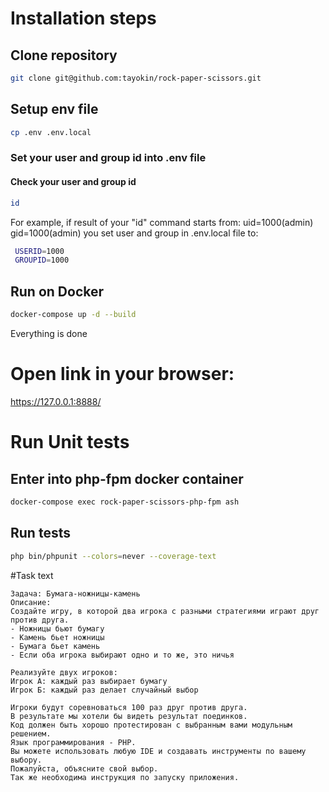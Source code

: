 # Installation steps
## Clone repository
```bash
git clone git@github.com:tayokin/rock-paper-scissors.git
```
## Setup env file
```bash
cp .env .env.local
```
### Set your user and group id into .env file
#### Check your user and group id
```bash
id
```
For example, if result of your "id" command starts from: uid=1000(admin) gid=1000(admin) you set user and group in .env.local file to:
 
```bash
 USERID=1000
 GROUPID=1000
```
## Run on Docker
```bash
docker-compose up -d --build
```
Everything is done

# Open link in your browser:
https://127.0.0.1:8888/

# Run Unit tests
## Enter into php-fpm docker container
```bash
docker-compose exec rock-paper-scissors-php-fpm ash
```
## Run tests
```bash
php bin/phpunit --colors=never --coverage-text
```

#Task text 
```
Задача: Бумага-ножницы-камень
Описание:
Создайте игру, в которой два игрока с разными стратегиями играют друг против друга.
- Ножницы бьют бумагу
- Камень бьет ножницы
- Бумага бьет камень
- Если оба игрока выбирают одно и то же, это ничья

Реализуйте двух игроков:
Игрок А: каждый раз выбирает бумагу
Игрок Б: каждый раз делает случайный выбор

Игроки будут соревноваться 100 раз друг против друга.
В результате мы хотели бы видеть результат поединков.
Код должен быть хорошо протестирован с выбранным вами модульным решением.
Язык программирования - PHP.
Вы можете использовать любую IDE и создавать инструменты по вашему выбору.
Пожалуйста, объясните свой выбор.
Так же необходима инструкция по запуску приложения.
```